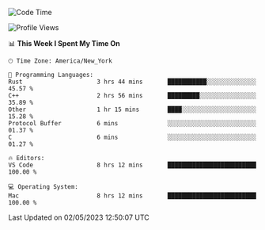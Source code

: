 <!--START_SECTION:waka-->
![Code Time](http://img.shields.io/badge/Code%20Time-357%20hrs%2037%20mins-blue)

![Profile Views](http://img.shields.io/badge/Profile%20Views-38-blue)

📊 **This Week I Spent My Time On** 

```text
🕑︎ Time Zone: America/New_York

💬 Programming Languages: 
Rust                     3 hrs 44 mins       ███████████░░░░░░░░░░░░░░   45.57 % 
C++                      2 hrs 56 mins       █████████░░░░░░░░░░░░░░░░   35.89 % 
Other                    1 hr 15 mins        ████░░░░░░░░░░░░░░░░░░░░░   15.28 % 
Protocol Buffer          6 mins              ░░░░░░░░░░░░░░░░░░░░░░░░░   01.37 % 
C                        6 mins              ░░░░░░░░░░░░░░░░░░░░░░░░░   01.27 % 

🔥 Editors: 
VS Code                  8 hrs 12 mins       █████████████████████████   100.00 % 

💻 Operating System: 
Mac                      8 hrs 12 mins       █████████████████████████   100.00 % 
```


 Last Updated on 02/05/2023 12:50:07 UTC
<!--END_SECTION:waka-->
